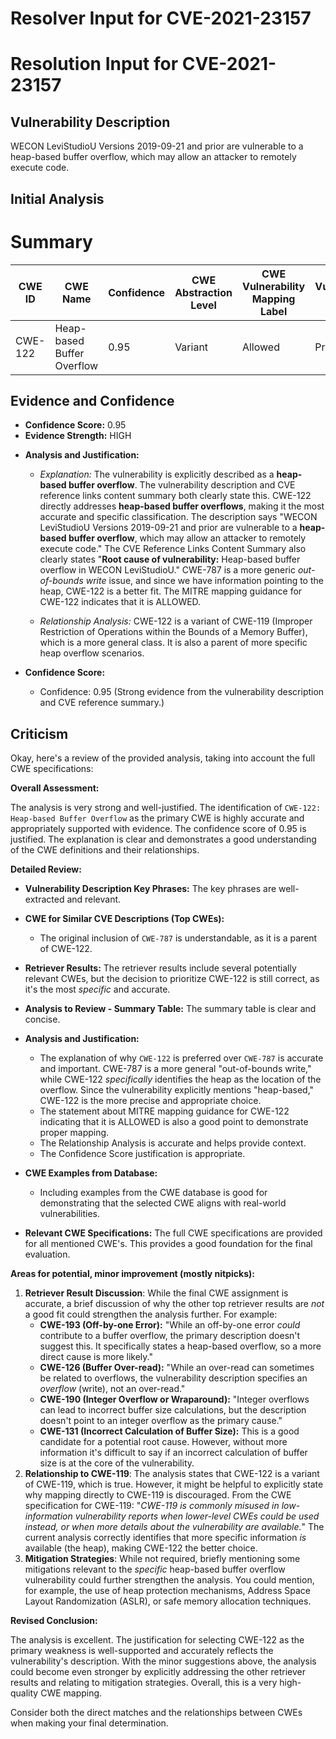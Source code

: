 # Resolver Input for CVE-2021-23157

# Resolution Input for CVE-2021-23157

## Vulnerability Description
WECON LeviStudioU Versions 2019-09-21 and prior are vulnerable to a heap-based buffer overflow, which may allow an attacker to remotely execute code.

## Initial Analysis
# Summary
| CWE ID | CWE Name | Confidence | CWE Abstraction Level | CWE Vulnerability Mapping Label | CWE-Vulnerability Mapping Notes |
|---|---|---|---|---|---|
| CWE-122 | Heap-based Buffer Overflow | 0.95 | Variant | Allowed | Primary CWE |

## Evidence and Confidence

*   **Confidence Score:** 0.95
*   **Evidence Strength:** HIGH

- **Analysis and Justification:**  
  - *Explanation:* The vulnerability is explicitly described as a **heap-based buffer overflow**. The vulnerability description and CVE reference links content summary both clearly state this. CWE-122 directly addresses **heap-based buffer overflows**, making it the most accurate and specific classification. The description says "WECON LeviStudioU Versions 2019-09-21 and prior are vulnerable to a **heap-based buffer overflow**, which may allow an attacker to remotely execute code." The CVE Reference Links Content Summary also clearly states "**Root cause of vulnerability:** Heap-based buffer overflow in WECON LeviStudioU." CWE-787 is a more generic *out-of-bounds write* issue, and since we have information pointing to the heap, CWE-122 is a better fit. The MITRE mapping guidance for CWE-122 indicates that it is ALLOWED.
  
  - *Relationship Analysis:* CWE-122 is a variant of CWE-119 (Improper Restriction of Operations within the Bounds of a Memory Buffer), which is a more general class. It is also a parent of more specific heap overflow scenarios.

- **Confidence Score:**  
  - Confidence: 0.95 (Strong evidence from the vulnerability description and CVE reference summary.)

## Criticism
Okay, here's a review of the provided analysis, taking into account the full CWE specifications:

**Overall Assessment:**

The analysis is very strong and well-justified. The identification of `CWE-122: Heap-based Buffer Overflow` as the primary CWE is highly accurate and appropriately supported with evidence. The confidence score of 0.95 is justified. The explanation is clear and demonstrates a good understanding of the CWE definitions and their relationships.

**Detailed Review:**

*   **Vulnerability Description Key Phrases:** The key phrases are well-extracted and relevant.

*   **CWE for Similar CVE Descriptions (Top CWEs):**
    *   The original inclusion of `CWE-787` is understandable, as it is a parent of CWE-122.

*   **Retriever Results:** The retriever results include several potentially relevant CWEs, but the decision to prioritize CWE-122 is still correct, as it's the most *specific* and accurate.

*   **Analysis to Review - Summary Table:** The summary table is clear and concise.

*   **Analysis and Justification:**
    *   The explanation of why `CWE-122` is preferred over `CWE-787` is accurate and important. CWE-787 is a more general "out-of-bounds write," while CWE-122 *specifically* identifies the heap as the location of the overflow. Since the vulnerability explicitly mentions "heap-based," CWE-122 is the more precise and appropriate choice.
    *   The statement about MITRE mapping guidance for CWE-122 indicating that it is ALLOWED is also a good point to demonstrate proper mapping.
    *   The Relationship Analysis is accurate and helps provide context.
    *   The Confidence Score justification is appropriate.

*   **CWE Examples from Database:**
    *   Including examples from the CWE database is good for demonstrating that the selected CWE aligns with real-world vulnerabilities.

*   **Relevant CWE Specifications:** The full CWE specifications are provided for all mentioned CWE's. This provides a good foundation for the final evaluation.

**Areas for potential, minor improvement (mostly nitpicks):**

1.  **Retriever Result Discussion**: While the final CWE assignment is accurate, a brief discussion of why the other top retriever results are *not* a good fit could strengthen the analysis further. For example:
    *   **CWE-193 (Off-by-one Error):** "While an off-by-one error *could* contribute to a buffer overflow, the primary description doesn't suggest this. It specifically states a heap-based overflow, so a more direct cause is more likely."
    *   **CWE-126 (Buffer Over-read):** "While an over-read can sometimes be related to overflows, the vulnerability description specifies an *overflow* (write), not an over-read."
    *   **CWE-190 (Integer Overflow or Wraparound):** "Integer overflows can lead to incorrect buffer size calculations, but the description doesn't point to an integer overflow as the primary cause."
    *   **CWE-131 (Incorrect Calculation of Buffer Size):** This is a good candidate for a potential root cause. However, without more information it's difficult to say if an incorrect calculation of buffer size is at the core of the vulnerability.
2.  **Relationship to CWE-119**: The analysis states that CWE-122 is a variant of CWE-119, which is true. However, it might be helpful to explicitly state why mapping directly to CWE-119 is discouraged. From the CWE specification for CWE-119: "*CWE-119 is commonly misused in low-information vulnerability reports when lower-level CWEs could be used instead, or when more details about the vulnerability are available.*" The current analysis correctly identifies that more specific information *is* available (the heap), making CWE-122 the better choice.
3.  **Mitigation Strategies**: While not required, briefly mentioning some mitigations relevant to the *specific* heap-based buffer overflow vulnerability could further strengthen the analysis. You could mention, for example, the use of heap protection mechanisms, Address Space Layout Randomization (ASLR), or safe memory allocation techniques.

**Revised Conclusion:**

The analysis is excellent. The justification for selecting CWE-122 as the primary weakness is well-supported and accurately reflects the vulnerability's description. With the minor suggestions above, the analysis could become even stronger by explicitly addressing the other retriever results and relating to mitigation strategies. Overall, this is a very high-quality CWE mapping.

Consider both the direct matches and the relationships between CWEs
when making your final determination.
        